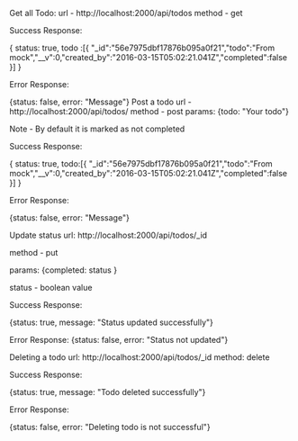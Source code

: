 Get all Todo:
url - http://localhost:2000/api/todos
method - get

Success Response:

{
  status: true,
  todo :[{
  		"_id":"56e7975dbf17876b095a0f21","todo":"From mock","__v":0,"created_by":"2016-03-15T05:02:21.041Z","completed":false
  }]
}

Error Response:

{status: false, error: "Message"}
Post a todo
url - http://localhost:2000/api/todos/ method - post params: {todo: "Your todo"}

Note - By default it is marked as not completed

Success Response:

{
  status: true,
  todo:[{
  		"_id":"56e7975dbf17876b095a0f21","todo":"From mock","__v":0,"created_by":"2016-03-15T05:02:21.041Z","completed":false
  }]
}

Error Response:

{status: false, error: "Message"}

Update status
url: http://localhost:2000/api/todos/_id

method - put

params: {completed: status }

status - boolean value

Success Response:

{status: true, message: "Status updated successfully"}

Error Response:
{status: false, error: "Status not updated"}

Deleting a todo
url: http://localhost:2000/api/todos/_id method: delete

Success Response:

{status: true, message: "Todo deleted successfully"}

Error Response:

{status: false, error: "Deleting todo is not successful"}